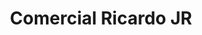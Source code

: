 ---
title: "Comercial Ricardo JR"
url: /san-juan-de-puebloviejo/comercial-ricardo-jr/
shop: supermercado
---